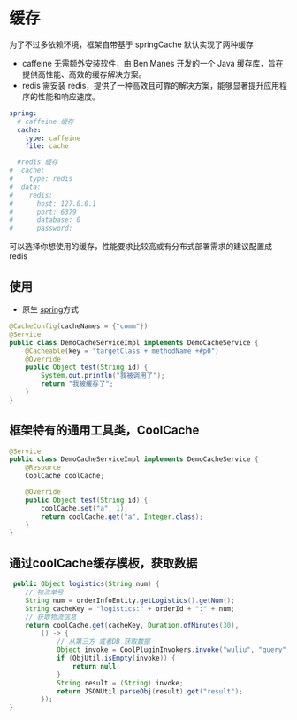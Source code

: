 # 缓存

为了不过多依赖环境，框架自带基于 springCache 默认实现了两种缓存

- caffeine 无需额外安装软件，由 Ben Manes 开发的一个 Java 缓存库，旨在提供高性能、高效的缓存解决方案。
- redis 需安装 redis，提供了一种高效且可靠的解决方案，能够显著提升应用程序的性能和响应速度。

```yaml
spring:
  # caffeine 缓存
  cache:
    type: caffeine
    file: cache

  #redis 缓存
#  cache:
#    type: redis
#  data:
#    redis:
#      host: 127.0.0.1
#      port: 6379
#      database: 0
#      password:
```

可以选择你想使用的缓存，性能要求比较高或有分布式部署需求的建议配置成 redis

## 使用

- 原生 [spring](https://spring.io/guides/gs/caching)方式

```java
@CacheConfig(cacheNames = {"comm"})
@Service
public class DemoCacheServiceImpl implements DemoCacheService {
    @Cacheable(key = "targetClass + methodName +#p0")
    @Override
    public Object test(String id) {
        System.out.println("我被调用了");
        return "我被缓存了";
    }
}
```

## 框架特有的通用工具类，CoolCache

```java
@Service
public class DemoCacheServiceImpl implements DemoCacheService {
    @Resource
    CoolCache coolCache;

    @Override
    public Object test(String id) {
        coolCache.set("a", 1);
        return coolCache.get("a", Integer.class);
    }
}
```

## 通过coolCache缓存模板，获取数据

```java
 public Object logistics(String num) {
    // 物流单号
    String num = orderInfoEntity.getLogistics().getNum();
    String cacheKey = "logistics:" + orderId + ":" + num;
    // 获取物流信息
    return coolCache.get(cacheKey, Duration.ofMinutes(30),
        () -> {
            // 从第三方 或者DB 获取数据
            Object invoke = CoolPluginInvokers.invoke("wuliu", "query", num, "");
            if (ObjUtil.isEmpty(invoke)) {
                return null;
            }
            String result = (String) invoke;
            return JSONUtil.parseObj(result).get("result");
        });
}
```